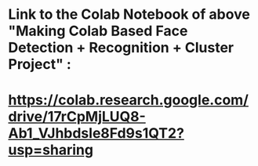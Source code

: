 # Link to the Colab Notebook of above "Making Colab Based Face Detection + Recognition + Cluster Project" :
# https://colab.research.google.com/drive/17rCpMjLUQ8-Ab1_VJhbdsle8Fd9s1QT2?usp=sharing

